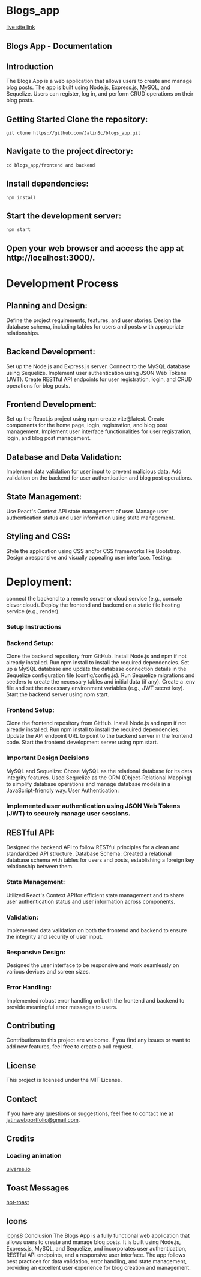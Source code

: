 # Blogs_app

[live site link ](https://blogs-app-03kh.onrender.com)

## Blogs App - Documentation

## Introduction
The Blogs App is a web application that allows users to create and manage blog posts. The app is built using Node.js, Express.js, MySQL, and Sequelize. Users can register, log in, and perform CRUD operations on their blog posts.

## Getting Started Clone the repository:
`git clone https://github.com/JatinSc/blogs_app.git` 

## Navigate to the project directory:
`cd blogs_app/frontend and backend `

## Install dependencies:
`npm install`

## Start the development server:
`npm start`

## Open your web browser and access the app at http://localhost:3000/.


# Development Process

## Planning and Design:
Define the project requirements, features, and user stories.
Design the database schema, including tables for users and posts with appropriate relationships.

## Backend Development:
Set up the Node.js and Express.js server.
Connect to the MySQL database using Sequelize.
Implement user authentication using JSON Web Tokens (JWT).
Create RESTful API endpoints for user registration, login, and CRUD operations for blog posts.

## Frontend Development:
Set up the React.js project using npm create vite@latest.
Create components for the home page, login, registration, and blog post management.
Implement user interface functionalities for user registration, login, and blog post management.

## Database and Data Validation:
Implement data validation for user input to prevent malicious data.
Add validation on the backend for user authentication and blog post operations.

## State Management:
Use React's Context API state management of user.
Manage user authentication status and user information using state management.

## Styling and CSS:
Style the application using CSS and/or CSS frameworks like Bootstrap.
Design a responsive and visually appealing user interface.
Testing:


# Deployment:
connect the backend to a remote server or cloud service (e.g., console clever.cloud).
Deploy the frontend and backend on a static file hosting service (e.g., render).

### Setup Instructions

### Backend Setup:
Clone the backend repository from GitHub.
Install Node.js and npm if not already installed.
Run npm install to install the required dependencies.
Set up a MySQL database and update the database connection details in the Sequelize configuration file (config/config.js).
Run Sequelize migrations and seeders to create the necessary tables and initial data (if any).
Create a .env file and set the necessary environment variables (e.g., JWT secret key).
Start the backend server using npm start.

### Frontend Setup:
Clone the frontend repository from GitHub.
Install Node.js and npm if not already installed.
Run npm install to install the required dependencies.
Update the API endpoint URL to point to the backend server in the frontend code.
Start the frontend development server using npm start.

### Important Design Decisions
MySQL and Sequelize:
Chose MySQL as the relational database for its data integrity features.
Used Sequelize as the ORM (Object-Relational Mapping) to simplify database operations and manage database models in a JavaScript-friendly way.
User Authentication:

### Implemented user authentication using JSON Web Tokens (JWT) to securely manage user sessions.

## RESTful API:
Designed the backend API to follow RESTful principles for a clean and standardized API structure.
Database Schema:
Created a relational database schema with tables for users and posts, establishing a foreign key relationship between them.

### State Management:
Utilized React's Context APIfor efficient state management and to share user authentication status and user information across components.

### Validation:
Implemented data validation on both the frontend and backend to ensure the integrity and security of user input.

### Responsive Design:
Designed the user interface to be responsive and work seamlessly on various devices and screen sizes.

### Error Handling:
Implemented robust error handling on both the frontend and backend to provide meaningful error messages to users.

## Contributing
Contributions to this project are welcome. If you find any issues or want to add new features, feel free to create a pull request.

## License
This project is licensed under the MIT License.

## Contact
If you have any questions or suggestions, feel free to contact me at [jatinwebportfolio@gmail.com](mailto:jatinwebportfolio@gmail.com).

## Credits

### Loading animation
[uiverse.io](https://uiverse.io/Nawsome/wet-mayfly-23)

## Toast Messages
[hot-toast](https://react-hot-toast.com/)

## Icons
[icons8](https://icons8.com/icons)
Conclusion
The Blogs App is a fully functional web application that allows users to create and manage blog posts. It is built using Node.js, Express.js, MySQL, and Sequelize, and incorporates user authentication, RESTful API endpoints, and a responsive user interface. The app follows best practices for data validation, error handling, and state management, providing an excellent user experience for blog creation and management.


